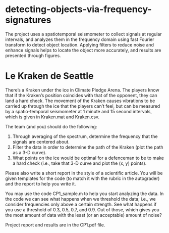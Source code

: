 # detecting-objects-via-frequency-signatures
The project uses a spatiotemporal seismometer to collect signals at regular intervals, and analyzes them in the frequency domain using fast Fourier transform to detect object location. Applying filters to reduce noise and enhance signals helps to locate the object more accurately, and results are presented through figures.

<!DOCTYPE html>
<html>
  <body>
    <h1>Le Kraken de Seattle</h1>
    <p>There’s a Kraken under the ice in Climate Pledge Arena. The players know that if the Kraken’s position coincides with that of the opponent, they can land a hard check. The movement of the Kraken causes vibrations to be carried up through the ice that the players can’t feel, but can be measured by a spatio-temporal seismometer at 1 minute and 15 second intervals, which is given in Kraken.mat and Kraken.csv.</p>
    <p>The team (and you) should do the following:</p>
    <ol>
      <li>Through averaging of the spectrum, determine the frequency that the signals are centered about.</li>
      <li>Filter the data in order to determine the path of the Kraken (plot the path as a 3-D curve).</li>
      <li>What points on the ice would be optimal for a defenceman to be to make a hard check (i.e., take that 3-D curve and plot the (x, y) points).</li>
    </ol>
    <p>Please also write a short report in the style of a scientific article. You will be given templates for the code (to match it with the rubric in the autograder) and the report to help you write it.</p>
    <p>You may use the code CP1_sample.m to help you start analyzing the data. In the code we can see what happens when we threshold the data; i.e., we consider frequencies only above a certain strength. See what happens if you use a threshold of 0.3, 0.5, 0.7, and 0.9. Out of those, which gives you the most amount of data with the least (or an acceptable) amount of noise?</p>
  </body>
</html>

Project report and results are in the CP1.pdf file.
